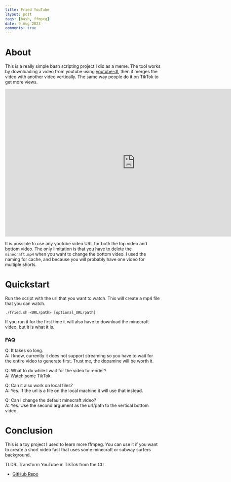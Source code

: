 ```yaml
---
title: Fried YouTube
layout: post
tags: [bash, ffmpeg]
date: 9 Aug 2023
comments: true
---
```


# About

This is a really simple bash scripting project I did as a meme. The tool works
by downloading a video from youtube using
[youtube-dl](https://github.com/ytdl-org/youtube-dl), then it merges the video
with another video vertically. The same way people do it on TikTok to get more
views.

<div class="video-container" align="center">
	<iframe
        title="YouTube video player"
        width="840"
        height="478"
        src="https://www.youtube.com/embed/fDFg28phMs0"
        frameborder="0"
        allow="accelerometer; autoplay; clipboard-write; encrypted-media; gyroscope; picture-in-picture; web-share"
        allowfullscreen
    >
    </iframe>
</div>

It is possible to use any youtube video URL for both the top video and bottom
video. The only limitation is that you have to delete the `minecraft.mp4` when
you want to change the bottom video. I used the naming for cache, and because
you will probably have one video for multiple shorts.

# Quickstart

Run the script with the url that you want to watch. This will create a mp4 file
that you can watch.

```console
./fried.sh <URL/path> [optional_URL/path]
```

If you run it for the first time it will also have to download the minecraft
video, but it is what it is.

### FAQ

Q: It takes so long.\
A: I know, currently it does not support streaming so you have to wait for the
entire video to generate first. Trust me, the dopamine will be worth it.

Q: What to do while I wait for the video to render?\
A: Watch some TikTok.

Q: Can it also work on local files?\
A: Yes. If the url is a file on the local machine it will use that instead.

Q: Can I change the default minecraft video?\
A: Yes. Use the second argument as the url/path to the vertical bottom video.

# Conclusion

This is a toy project I used to learn more ffmpeg. You can use it if you want
to create a short video fast that uses some minecraft or subway surfers
background.

TLDR: Transform YouTube in TikTok from the CLI.

- [GitHub Repo](https://github.com/alexjercan/fried-youtube-cli)
